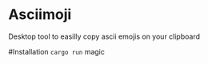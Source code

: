 # Asciimoji
Desktop tool to easilly copy ascii emojis on your clipboard

#Installation
`cargo run` magic